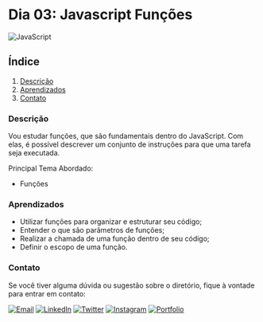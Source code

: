 # Dia 03: Javascript Funções
![JavaScript](https://img.shields.io/badge/JavaScript-F7DF1E?style=for-the-badge&logo=javascript&logoColor=black)

## Índice

1. [Descrição](#descrição)
2. [Aprendizados](#aprendizados)
3. [Contato](#contato)

### Descrição

Vou estudar funções, que são fundamentais dentro do JavaScript. Com elas, é possível descrever um conjunto de instruções para que uma tarefa seja executada.

Principal Tema Abordado:
- Funções

### Aprendizados

- Utilizar funções para organizar e estruturar seu código;
- Entender o que são parâmetros de funções;
- Realizar a chamada de uma função dentro de seu código;
- Definir o escopo de uma função.

### Contato

Se você tiver alguma dúvida ou sugestão sobre o diretório, fique à vontade para entrar em contato:

[![Email](https://img.shields.io/badge/Email-D14836?style=for-the-badge&logo=gmail&logoColor=white)](mailto:righigordev@gmail.com)
[![LinkedIn](https://img.shields.io/badge/LinkedIn-0077B5?style=for-the-badge&logo=linkedin&logoColor=white)](https://www.linkedin.com/in/igor-righi/) [![Twitter](https://img.shields.io/badge/Twitter-1DA1F2?style=for-the-badge&logo=twitter&logoColor=white)](https://twitter.com/righigor) [![Instagram](https://img.shields.io/badge/Instagram-E4405F?style=for-the-badge&logo=instagram&logoColor=white)](https://www.instagram.com/righigor/) [![Portfolio](https://img.shields.io/badge/Portfolio-9cf?style=for-the-badge&logo=appveyor&logoColor=white)](https://righigordev.netlify.app/)